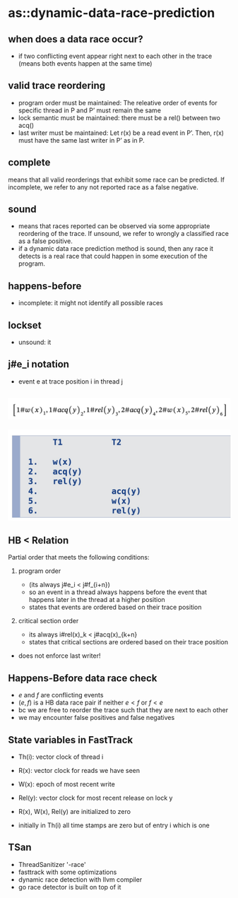 # as::dynamic-data-race-prediction

## when does a data race occur?

- if two conflicting event appear right next to each other in the trace (means both events happen at the same time)

## valid trace reordering

- program order must be maintained: The releative order of events for specific thread in P and P’ must remain the same
- lock semantic must be maintained: there must be a rel() between two acq()
- last writer must be maintained: Let r(x) be a read event in P’. Then, r(x) must have the same last writer in P’ as in P.

## complete

means that all valid reorderings that exhibit some race can be predicted. If incomplete, we refer to any not reported race as a false negative.

## sound

- means that races reported can be observed via some appropriate reordering of the trace. If unsound, we refer to wrongly a classified race as a false positive.
- if a dynamic data race prediction method is sound, then any race it detects is a real race that could happen in some execution of the program.

## happens-before

- incomplete: it might not identify all possible races

## lockset

- unsound: it

## j#e_i notation

- event e at trace position i in thread j

## ![](2024-07-08-12-22-35.png)

![](2024-07-08-12-22-45.png)

## HB < Relation

Partial order that meets the following conditions:

1. program order

   - (its always j#e_i < j#f\_{i+n})
   - so an event in a thread always happens before the event that happens later in the thread at a higher position
   - states that events are ordered based on their trace position

2. critical section order
   - its always i#rel(x)\_k < j#acq(x)\_{k+n}
   - states that critical sections are ordered based on their trace position

- does not enforce last writer!

## Happens-Before data race check

- $e$ and $f$ are conflicting events
- $(e, f)$ is a HB data race pair if neither $e \lt f$ or $f \lt e$
- bc we are free to reorder the trace such that they are next to each other
- we may encounter false positives and false negatives

## State variables in FastTrack

- Th(i): vector clock of thread i
- R(x): vector clock for reads we have seen
- W(x): epoch of most recent write
- Rel(y): vector clock for most recent release on lock y

- R(x), W(x), Rel(y) are initialized to zero
- initially in Th(i) all time stamps are zero but of entry i which is one

## TSan

- ThreadSanitizer '-race'
- fasttrack with some optimizations
- dynamic race detection with llvm compiler
- go race detector is built on top of it
